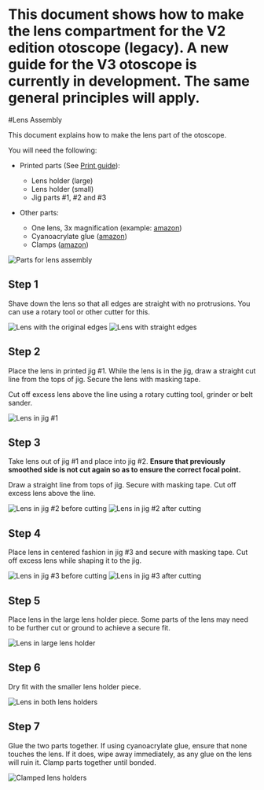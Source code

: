 # This document shows how to make the lens compartment for the V2 edition otoscope (legacy). A new guide for the V3 otoscope is currently in development.  The same general principles will apply.

#Lens Assembly

This document explains how to make the lens part of the otoscope.

You will need the following:

* Printed parts (See [Print guide](/docs/PRINT_GUIDE.md)):
  * Lens holder (large)
  * Lens holder (small)
  * Jig parts #1, #2 and #3

* Other parts:
  * One lens, 3x magnification (example: [amazon](https://www.amazon.com/Advanced-Magnifier-Magnification-Handheld-Magnifying/dp/B008H1Z856))
  * Cyanoacrylate glue ([amazon](https://www.amazon.ca/Gorilla-7805201-20g-Super-Glue/dp/B00K2N525I))
  * Clamps ([amazon](https://www.amazon.ca/TEKTON-3901-4-Inch-Opening-10-Piece/dp/B00BRL59UM))

![Parts for lens assembly](/media/lens_assembly/lens_assembly-01.png)


## Step 1
Shave down the lens so that all edges are straight with no protrusions. You can use a rotary tool or other cutter for this.

![Lens with the original edges](/media/lens_assembly/lens_assembly-02.png)
![Lens with straight edges](/media/lens_assembly/lens_assembly-03.png)

## Step 2
Place the lens in printed jig #1. While the lens is in the jig, draw a straight cut line from the tops of jig. Secure the lens with masking tape.

Cut off excess lens above the line using a rotary cutting tool, grinder or belt sander.

![Lens in jig #1](/media/lens_assembly/lens_assembly-04.png)

## Step 3
Take lens out of jig #1 and place into jig #2. **Ensure that previously smoothed side is not cut again so as to ensure the correct focal point.**

Draw a straight line from tops of jig. Secure with masking tape. Cut off excess lens above the line.

![Lens in jig #2 before cutting](/media/lens_assembly/lens_assembly-05.png)
![Lens in jig #2 after cutting](/media/lens_assembly/lens_assembly-06.png)


## Step 4

Place lens in centered fashion in jig #3 and secure with masking tape. Cut off excess lens while shaping it to the jig.

![Lens in jig #3 before cutting](/media/lens_assembly/lens_assembly-07.png)
![Lens in jig #3 after cutting](/media/lens_assembly/lens_assembly-08.png)


## Step 5
Place lens in the large lens holder piece. Some parts of the lens may need to be further cut or ground to achieve a secure fit.

![Lens in large lens holder](/media/lens_assembly/lens_assembly-09.png)


## Step 6
Dry fit with the smaller lens holder piece. 

![Lens in both lens holders](/media/lens_assembly/lens_assembly-10.png)


## Step 7
Glue the two parts together. If using cyanoacrylate glue, ensure that none touches the lens. If it does, wipe away immediately, as any glue on the lens will ruin it. Clamp parts together until bonded.

![Clamped lens holders](/media/lens_assembly/lens_assembly-11.png)

